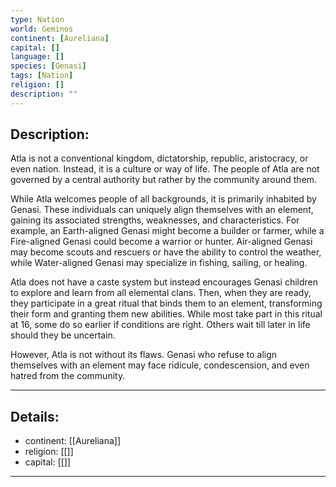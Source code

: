 ```yaml
---
type: Nation
world: Geminos
continent: [Aureliana]
capital: []
language: []
species: [Genasi]
tags: [Nation]
religion: []
description: ""
---
```


## Description:

Atla is not a conventional kingdom, dictatorship, republic, aristocracy, or even nation. Instead, it is a culture or way of life. The people of Atla are not governed by a central authority but rather by the community around them.

While Atla welcomes people of all backgrounds, it is primarily inhabited by Genasi. These individuals can uniquely align themselves with an element, gaining its associated strengths, weaknesses, and characteristics. For example, an Earth-aligned Genasi might become a builder or farmer, while a Fire-aligned Genasi could become a warrior or hunter. Air-aligned Genasi may become scouts and rescuers or have the ability to control the weather, while Water-aligned Genasi may specialize in fishing, sailing, or healing.

Atla does not have a caste system but instead encourages Genasi children to explore and learn from all elemental clans. Then, when they are ready, they participate in a great ritual that binds them to an element, transforming their form and granting them new abilities. While most take part in this ritual at 16, some do so earlier if conditions are right. Others wait till later in life should they be uncertain.

However, Atla is not without its flaws. Genasi who refuse to align themselves with an element may face ridicule, condescension, and even hatred from the community.

---
## Details:
- continent: [[Aureliana]]
- religion: [[]]
- capital: [[]]

---




